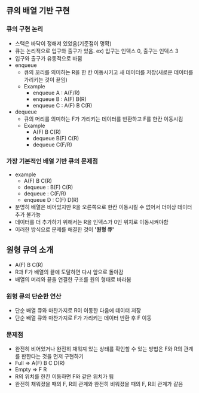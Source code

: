 ## 큐의 배열 기반 구현

### 큐의 구현 논리

- 스택은 바닥이 정해져 있었음(기준점이 명확)
- 큐는 논리적으로 입구와 출구가 있음. ex) 입구는 인덱스 0, 출구는 인덱스 3
- 입구와 출구가 유동적으로 바뀜
- enqueue
  - 큐의 꼬리를 의미하는 R을 한 칸 이동시키고 새 데이터를 저장(새로운 데이터를 가리키는 것이 끝임)
  - Example
    - enqueue A : A(F/R)
    - enqueue B : A(F) B(R)
    - enqueue C : A(F) B C(R)
- dequeue
  - 큐의 머리를 의미하는 F가 가리키는 데이터를 반환하고 F를 한칸 이동시킴
  - Example
    - A(F) B C(R)
    - dequeue B(F) C(R)
    - dequeue C(F/R)

### 가장 기본적인 배열 기반 큐의 문제점

- example
  - A(F) B C(R)
  - dequeue : B(F) C(R)
  - dequeue : C(F/R)
  - enqueue D : C(F) D(R)
- 분명히 배열은 비어있지만 R을 오른쪽으로 한칸 이동시킬 수 없어서 더이상 데이터 추가 불가능
- 데이터를 더 추가하기 위해서는 R을 인덱스가 0인 위치로 이동시켜야함
- 이러한 방식으로 문제를 해결한 것이 **'원형 큐'**

## 원형 큐의 소개

- A(F) B C(R)
- R과 F가 배열의 끝에 도달하면 다시 앞으로 돌아감
- 배열의 머리와 끝을 연결한 구조를 원의 형태로 바라봄

### 원형 큐의 단순한 연산

- 단순 배열 큐와 마찬가지로 R이 이동한 다음에 데이터 저장
- 단순 배열 큐와 마찬가지로 F가 가리키는 데이터 반환 후 F 이동

### 문제점

- 완전히 비어있거나 완전히 채워져 있는 상태를 확인할 수 있는 방법은 F와 R의 관계를 판한다는 것을 먼저 구현하기
- Full => A(F) B C D(R)
- Empty => F R
- R의 위치를 한칸 이동하면 F와 같은 위치가 됨
- 완전히 채워졌을 때의 F, R의 관계와 완전히 비워졌을 때의 F, R의 관계가 같음
